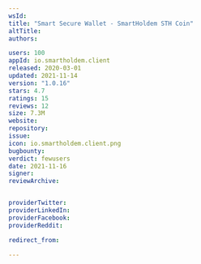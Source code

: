 ```yaml
---
wsId: 
title: "Smart Secure Wallet - SmartHoldem STH Coin"
altTitle: 
authors:

users: 100
appId: io.smartholdem.client
released: 2020-03-01
updated: 2021-11-14
version: "1.0.16"
stars: 4.7
ratings: 15
reviews: 12
size: 7.3M
website: 
repository: 
issue: 
icon: io.smartholdem.client.png
bugbounty: 
verdict: fewusers
date: 2021-11-16
signer: 
reviewArchive:


providerTwitter: 
providerLinkedIn: 
providerFacebook: 
providerReddit: 

redirect_from:

---
```



